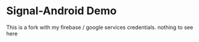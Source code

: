 # Signal-Android Demo

This is a fork with my firebase / google services credentials. nothing to see here